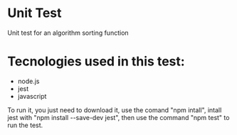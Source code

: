 # Unit Test
 
Unit test for an algorithm sorting function

# Tecnologies used in this test: 

- node.js
- jest
- javascript

 To run it, you just need to download it, use the comand "npm intall", intall jest with "npm install --save-dev jest", then use the command "npm test" to run the test. 
